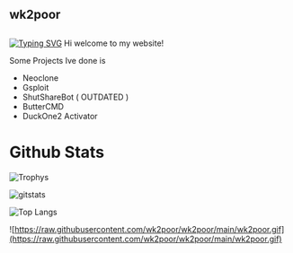 ## wk2poor

## 
[![Typing SVG](https://readme-typing-svg.herokuapp.com?size=50&duration=3000&color=E43838&center=true&vCenter=true&lines=Welcome)](https://git.io/typing-svg)
Hi welcome to my website!



Some Projects Ive done is 

- Neoclone
- Gsploit
- ShutShareBot ( OUTDATED ) 
- ButterCMD
- DuckOne2 Activator

# Github Stats
![Trophys](https://github-profile-trophy.vercel.app/?username=wk2poor&theme=highcontrast)


![gitstats](https://github-readme-stats.vercel.app/api?username=wk2poor&show_icons=true&theme=highcontrast)


![Top Langs](https://github-readme-stats.vercel.app/api/top-langs/?username=wk2poor&show_icons=true&theme=highcontrast)


![https://raw.githubusercontent.com/wk2poor/wk2poor/main/wk2poor.gif](https://raw.githubusercontent.com/wk2poor/wk2poor/main/wk2poor.gif)




